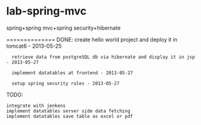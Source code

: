 lab-spring-mvc
==============

spring+spring mvc+spring security+hibernate

==============
DONE:
      create hello world project and deploy it in tomcat6 - 2013-05-25

      retrieve data from postgreSQL db via hibernate and display it in jsp - 2013-05-27

      implement datatables at frontend - 2013-05-27

      setup spring security rules - 2013-05-27

TODO:

    integrate with jenkens
    implement datatables server side data fetching
    implement datatables save table as excel or pdf



